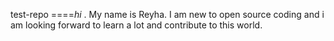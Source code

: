 test-repo
====*hi* . My name is Reyha. I am new to open source coding and i am looking forward to learn a lot and contribute to this world.
